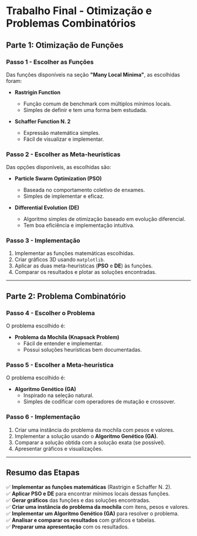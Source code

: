 # Trabalho Final - Otimização e Problemas Combinatórios

## Parte 1: Otimização de Funções

### Passo 1 - Escolher as Funções  
Das funções disponíveis na seção **"Many Local Minima"**, as escolhidas foram:

- **Rastrigin Function**  
  - Função comum de benchmark com múltiplos mínimos locais.  
  - Simples de definir e tem uma forma bem estudada.  

- **Schaffer Function N. 2**  
  - Expressão matemática simples.  
  - Fácil de visualizar e implementar.  

### Passo 2 - Escolher as Meta-heurísticas  
Das opções disponíveis, as escolhidas são:

- **Particle Swarm Optimization (PSO)**  
  - Baseada no comportamento coletivo de enxames.  
  - Simples de implementar e eficaz.  

- **Differential Evolution (DE)**  
  - Algoritmo simples de otimização baseado em evolução diferencial.  
  - Tem boa eficiência e implementação intuitiva.  

### Passo 3 - Implementação  
1. Implementar as funções matemáticas escolhidas.  
2. Criar gráficos 3D usando `matplotlib`.  
3. Aplicar as duas meta-heurísticas (**PSO** e **DE**) às funções.  
4. Comparar os resultados e plotar as soluções encontradas.  

---

## Parte 2: Problema Combinatório

### Passo 4 - Escolher o Problema  
O problema escolhido é:

- **Problema da Mochila (Knapsack Problem)**  
  - Fácil de entender e implementar.  
  - Possui soluções heurísticas bem documentadas.  

### Passo 5 - Escolher a Meta-heurística  
O problema escolhido é:

- **Algoritmo Genético (GA)**  
  - Inspirado na seleção natural.  
  - Simples de codificar com operadores de mutação e crossover.  

### Passo 6 - Implementação  
1. Criar uma instância do problema da mochila com pesos e valores.  
2. Implementar a solução usando o **Algoritmo Genético (GA)**.  
3. Comparar a solução obtida com a solução exata (se possível).  
4. Apresentar gráficos e visualizações.  

---

## Resumo das Etapas  
✅ **Implementar as funções matemáticas** (Rastrigin e Schaffer N. 2).  
✅ **Aplicar PSO e DE** para encontrar mínimos locais dessas funções.  
✅ **Gerar gráficos** das funções e das soluções encontradas.  
✅ **Criar uma instância do problema da mochila** com itens, pesos e valores.  
✅ **Implementar um Algoritmo Genético (GA)** para resolver o problema.  
✅ **Analisar e comparar os resultados** com gráficos e tabelas.  
✅ **Preparar uma apresentação** com os resultados.  
